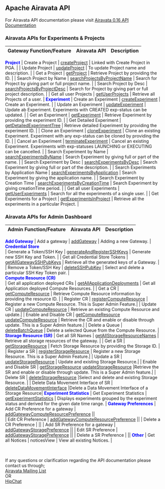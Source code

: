## Apache Airavata API

For Airavata API documentation please visit <a href="http://airavata.apache.org/api-docs/0.16/" target="_blank">Airavata 0.16 API Documentation</a>
### <h3>Airavata APIs for Experiments & Projects</h3>

|       Gateway Function/Feature        |           Airavata API            |           Description         |
|:--------------------------------------|:----------------------------------|:------------------------------|
<b style="color:blue;">Project</b>
| Create a Project                          | <a href="http://airavata.apache.org/api-docs/0.16/airavata_api.html#Fn_Airavata_createProject" target="_blank">createProject</a>                                      | Linked with Create Project in PGA.    |
| Update Project                            | <a href="http://airavata.apache.org/api-docs/0.16/airavata_api.html#Fn_Airavata_updateProject" target="_blank">updateProject</a>                                      | To update Project name and description.   |
| Get a Project                             | <a href="http://airavata.apache.org/api-docs/0.16/airavata_api.html#Fn_Airavata_getProject" target="_blank">getProject</a>                                            | Retrieve Project by providing the ID.           |
| Search Project by Name                    | <a href="http://airavata.apache.org/api-docs/0.16/airavata_api.html#Fn_Airavata_searchProjectsByProjectName" target="_blank">searchProjectsByProjectName</a>          | Search for Project by giving part or full project name.          |
| Search Project by Desc                    | <a href="http://airavata.apache.org/api-docs/0.16/airavata_api.html#Fn_Airavata_searchProjectsByProjectDesc" target="_blank">searchProjectsByProjectDesc</a>          | Search for Project by giving part or full project description.          |
| Get all user Projects                     | <a href="http://airavata.apache.org/api-docs/0.16/airavata_api.html#Fn_Airavata_getUserProjects" target="_blank">getUserProjects</a>                                  | Retrieve all Projects of a user.          |
<b style="color:blue;">Experiment</b>
| Create an Experiment                      | <a href="http://airavata.apache.org/api-docs/0.16/airavata_api.html#Fn_Airavata_createExperiment" target="_blank">createExperiment</a>                                | Create an Experiment.          |
| Update an Experiment                      | <a href="http://airavata.apache.org/api-docs/0.16/airavata_api.html#Fn_Airavata_updateExperiment" target="_blank">updateExperiment</a>                                | Update ab Experiment. Experiments with CREATED exp-status can be updated.          |
| Get an Experiment                         | <a href="http://airavata.apache.org/api-docs/0.16/airavata_api.html#Fn_Airavata_getExperiment" target="_blank">getExperiment</a>                                      | Retrieve Experiment by providing the experiment ID.          |
| Get Detailed Experiment                   | <a href="http://airavata.apache.org/api-docs/0.16/airavata_api.html#Fn_Airavata_getDetailedExperimentTree" target="_blank">getDetailedExperimentTree</a>              | Retrieve detailed Experiment by providing the experiment ID.          |
| Clone an Experiment                       | <a href="http://airavata.apache.org/api-docs/0.16/airavata_api.html#Fn_Airavata_cloneExperiment" target="_blank">cloneExperiment</a>                                  | Clone an existing Experiment. Experiment with any exp-status can be cloned by providing the ID.          |
| Cancel an Experiment                      | <a href="http://airavata.apache.org/api-docs/0.16/airavata_api.html#Fn_Airavata_terminateExperiment" target="_blank">terminateExperiment</a>                          | Cancel an existing Experiment. Experiments with exp-statuses LAUNCHING or EXECUTING can be cancelled.           |
| Search Experiment by Name                 | <a href="http://airavata.apache.org/api-docs/0.16/airavata_api.html#Fn_Airavata_searchExperimentsByName" target="_blank">searchExperimentsByName</a>                  | Search Experiment by giving full or part of the name.          |
| Search Experiment by Desc                 | <a href="http://airavata.apache.org/api-docs/0.16/airavata_api.html#Fn_Airavata_searchExperimentsByDesc" target="_blank">searchExperimentsByDesc</a>                  | Search Experiment by giving full or part of the description.           |
| Search Experiments by Application Name    | <a href="http://airavata.apache.org/api-docs/0.16/airavata_api.html#Fn_Airavata_searchExperimentsByApplication" target="_blank">searchExperimentsByApplication</a>    | Search Experiment by giving the application name.           |
| Search Experiment by Creation Time        | <a href="http://airavata.apache.org/api-docs/0.16/airavata_api.html#Fn_Airavata_searchExperimentsByCreationTime" target="_blank">searchExperimentsByCreationTime</a>  | Search Experiment by giving creationTime period.           |
| Get all user Experiments                  | <a href="http://airavata.apache.org/api-docs/0.16/airavata_api.html#Fn_Airavata_getUserExperiments" target="_blank">getUserExperiments</a>                            | Search for all the experiments of a single user.          |
| Get Experiments for a Project             | <a href="http://airavata.apache.org/api-docs/0.16/airavata_api.html#Fn_Airavata_getExperimentsInProject" target="_blank">getExperimentsInProject</a>                  | Retrieve all the experiments in a particular Project.          |





### <h3>Airavata APIs for Admin Dashboard</h3>
   
|           Admin Function/Feature              |              Airavata API             |                                          Description                                              |
|:----------------------------------------------|:--------------------------------------|:------------------------------------------------------------------------------------------------  |
<b style="color:blue;">Add Gateway</b>
| Add a gateway                                 | <a href="http://airavata.apache.org/api-docs/0.16/airavata_api.html#Fn_Airavata_addGateway" target="_blank">addGateway</a>        | Adding a new Gateway. |
<b style="color:blue;">Credential Store</b>  
| Generate a Token/SSH Key                      | <a href="http://airavata.apache.org/api-docs/0.16/airavata_api.html#Fn_Airavata_generateAndRegisterSSHKeys" target="_blank">generateAndRegisterSSHKeys</a>            | Generate new SSH Key and Token.   |
| Get all Credential Store Tokens               | <a href="http://airavata.apache.org/api-docs/0.16/airavata_api.html#Fn_Airavata_getAllGatewaySSHPubKeys" target="_blank">getAllGatewaySSHPubKeys</a>               | Retrieve all the generated keys of a Gateway.              |
| Remove a Token/SSH Key                        | <a href="http://airavata.apache.org/api-docs/0.16/airavata_api.html#Fn_Airavata_deleteSSHPubKey" target="_blank">deleteSSHPubKey</a>                       | Select and delete a particular SSH Key Token pair.   |  
<b style="color:blue;">Compute Resource (CR)</b>                                                                                            
| Get all application deployed CRs              | <a href="http://airavata.apache.org/api-docs/0.16/airavata_api.html#Fn_Airavata_getAllApplicationDeployments" target="_blank">getAllApplicationDeployments</a>          | Get all Application deployed Compute Resources.        |
| Get a CR                                      | <a href="http://airavata.apache.org/api-docs/0.16/airavata_api.html#Fn_Airavata_getComputeResource" target="_blank">getComputeResource</a>                    | Retrieve Compute Resource information by providing the resource ID.   |
| Register CR                                   | <a href="http://airavata.apache.org/api-docs/0.16/airavata_api.html#Fn_Airavata_registerComputeResource" target="_blank">registerComputeResource</a>               | Register a new Compute Resource. This is Super Admin Feature.|
| Update CR                                     | <a href="http://airavata.apache.org/api-docs/0.16/airavata_api.html#Fn_Airavata_updateComputeResource" target="_blank">updateComputeResource</a>                 | Retrieve an existing Compute Resource and update.|
| Enable and Disable CR                         | <a href="http://airavata.apache.org/api-docs/0.16/airavata_api.html#Fn_Airavata_getComputeResource" target="_blank">getComputeResource</a>    <a href="http://airavata.apache.org/api-docs/0.16/airavata_api.html#Fn_Airavata_updateComputeResource" target="_blank">updateComputeResource</a>    | Retrieve the CR and enable or disable through update. This is a Super Admin feature.| 
| Delete a Queue                                | <a href="http://airavata.apache.org/api-docs/0.16/airavata_api.html#Fn_Airavata_deleteBatchQueue" target="_blank">deleteBatchQueue</a>                      | Delete a selected Queue from the Compute Resource.      |
<b style="color:blue;">Storage Resource (SR)</b> 
| Get all SR Names                              | <a href="http://airavata.apache.org/api-docs/0.16/airavata_api.html#Fn_Airavata_getAllStorageResourceNames" target="_blank">getAllStorageResourceNames</a>          | Retrieve all storage resources of the gateway.  |
| Get a SR                                      | <a href="http://airavata.apache.org/api-docs/0.16/airavata_api.html#Fn_Airavata_getStorageResource" target="_blank">getStorageResource</a>                    | Fetch Storage Resource by providing the Storage ID.   | 
| Register a SR                                 | <a href="http://airavata.apache.org/api-docs/0.16/airavata_api.html#Fn_Airavata_registerStorageResource" target="_blank">registerStorageResource</a>               | Register a new Storage Resource. This is a Super Admin Feature.|
| Update a SR                                   | <a href="http://airavata.apache.org/api-docs/0.16/airavata_api.html#Fn_Airavata_updateStorageResource" target="_blank">updateStorageResource</a>                 | Update and existing Storage Resource.|
| Enable and Disable SR                         | <a href="http://airavata.apache.org/api-docs/0.16/airavata_api.html#Fn_Airavata_getStorageResource" target="_blank">getStorageResource</a>    <a href="http://airavata.apache.org/api-docs/0.16/airavata_api.html#Fn_Airavata_updateStorageResource" target="_blank">updateStorageResource</a>    |Retrieve the SR and enable or disable through update. This is a Super Admin feature.|
| Delete SR                                     | <a href="http://airavata.apache.org/api-docs/0.16/airavata_api.html#Fn_Airavata_deleteStorageResource" target="_blank">deleteStorageResource</a>                 |Select and delete and existing Storage Resource. |
| Delete Data Movement Interface of SR          | <a href="http://airavata.apache.org/api-docs/0.16/airavata_api.html#Fn_Airavata_deleteDataMovementInterface" target="_blank">deleteDataMovementInterface</a>       |Delete a Data Movement Interface of a Storage Resource|
<b style="color:blue;">Experiment Statistics</b>
| Get Experiment Statistics                     | <a href="http://airavata.apache.org/api-docs/0.16/airavata_api.html#Fn_Airavata_getExperimentStatistics" target="_blank">getExperimentStatistics</a>               | Displays experiments grouped by the experiment status and derived for the given date time range.  |
<b style="color:blue;">Gateway Preferences</b>
| Add CR Preference for a gateway               | <a href="http://airavata.apache.org/api-docs/0.16/airavata_api.html#Fn_Airavata_addGatewayComputeResourcePreference" target="_blank"> addGatewayComputeResourcePreference</a>     ||     
| Edit CR Preference                            | <a href="http://airavata.apache.org/api-docs/0.16/airavata_api.html#Fn_Airavata_addGatewayComputeResourcePreference" target="_blank"> addGatewayComputeResourcePreference</a>     ||
| Delete a CR Preference                        |  ||
| Add SR Preference for a gateway               | <a href="http://airavata.apache.org/api-docs/0.16/airavata_api.html#Fn_Airavata_addGatewayStoragePreference" target="_blank"> addGatewayStoragePreference</a>     || 
| Edit SR Preference                            | <a href="http://airavata.apache.org/api-docs/0.16/airavata_api.html#Fn_Airavata_addGatewayStoragePreference" target="_blank"> addGatewayStoragePreference</a>     ||
| Delete a SR Preference                        |      ||
<b style="color:blue;">Other</b>
| Get all Notices                               | noticesView                           | View all existing Notices.        |





<br></br>
If any questions or clarification regarding the API documentation please contact us through;
<a href="http://airavata.apache.org/community/mailing-lists.html" target="_blank"><br>Airavata Mailing List</a> <br> OR<br>
<a href="https://www.hipchat.com/gMDHyN1KM" target="_blank">HipChat</a>
